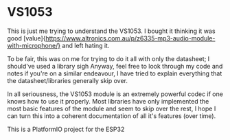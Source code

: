 # VS1053
This is just me trying to understand the VS1053. I bought it thinking it was good [value]{https://www.altronics.com.au/p/z6335-mp3-audio-module-with-microphone/} and left hating it.

To be fair, this was on me for trying to do it all with only the datasheet; I should've used a library sigh Anyway, feel free to look through my code and notes if you're on a similar endeavour, I have tried to explain everything that the datasheet/libraries generally skip over.

In all seriousness, the VS1053 module is an extremely powerful codec if one knows how to use it properly. Most libraries have only implemented the most basic features of the module and seem to skip over the rest, I hope I can turn this into a coherent documentation of all it's features (over time).

This is a PlatformIO project for the ESP32
